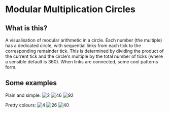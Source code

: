 # Modular Multiplication Circles
## What is this?
A visualisation of modular arithmetic in a circle.
Each number (the multiple) has a dedicated circle, with sequential links from each tick to the corresponding remainder tick.
This is determined by dividing the product of the current tick and the circle's multiple by the total number of ticks (where a sensible default is 360).
When links are connected, some cool patterns form.

## Some examples
Plain and simple:
![2](https://user-images.githubusercontent.com/51328612/138056242-a3aa15da-10fd-4c45-bef8-3247d9fab1fb.png)
![46](https://user-images.githubusercontent.com/51328612/138056420-e1b27294-f962-4ce8-b436-e4b2e94e15b4.png)
![92](https://user-images.githubusercontent.com/51328612/138056502-5a59aa16-f40a-42f0-963c-296cdca32499.png)

Pretty colours:
![4](https://user-images.githubusercontent.com/51328612/138060524-e96c63e4-1a54-46b9-b8f8-f42836c9b088.png)
![26](https://user-images.githubusercontent.com/51328612/138060666-b0526cf8-4140-432b-9d76-345e87151ca8.png)
![40](https://user-images.githubusercontent.com/51328612/138060703-38afc04e-f3fe-42dc-a9a3-358416cf604b.png)
